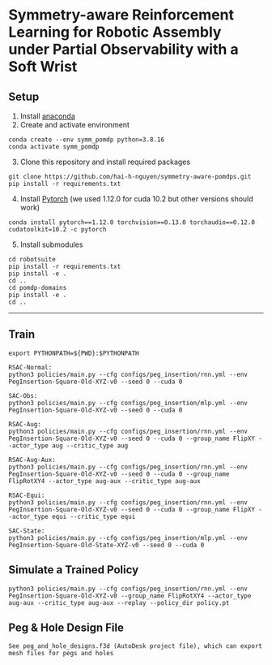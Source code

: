 # Symmetry-aware Reinforcement Learning for Robotic Assembly under Partial Observability with a Soft Wrist

## Setup
1. Install [anaconda](https://docs.conda.io/projects/conda/en/latest/user-guide/install/)
2. Create and activate environment
```
conda create --env symm_pomdp python=3.8.16
conda activate symm_pomdp
```
3. Clone this repository and install required packages
```
git clone https://github.com/hai-h-nguyen/symmetry-aware-pomdps.git
pip install -r requirements.txt
```
4. Install [Pytorch](https://pytorch.org/get-started/previous-versions/) (we used 1.12.0 for cuda 10.2 but other versions should work)
```
conda install pytorch==1.12.0 torchvision==0.13.0 torchaudio==0.12.0 cudatoolkit=10.2 -c pytorch
```
5. Install submodules
```
cd robotsuite
pip install -r requirements.txt
pip install -e .
cd ..
cd pomdp-domains
pip install -e .
cd ..
```

---

## Train

```
export PYTHONPATH=${PWD}:$PYTHONPATH

RSAC-Normal:
python3 policies/main.py --cfg configs/peg_insertion/rnn.yml --env PegInsertion-Square-Old-XYZ-v0 --seed 0 --cuda 0

SAC-Obs:
python3 policies/main.py --cfg configs/peg_insertion/mlp.yml --env PegInsertion-Square-Old-XYZ-v0 --seed 0 --cuda 0

RSAC-Aug:
python3 policies/main.py --cfg configs/peg_insertion/rnn.yml --env PegInsertion-Square-Old-XYZ-v0 --seed 0 --cuda 0 --group_name FlipXY --actor_type aug --critic_type aug

RSAC-Aug-Aux:
python3 policies/main.py --cfg configs/peg_insertion/rnn.yml --env PegInsertion-Square-Old-XYZ-v0 --seed 0 --cuda 0 --group_name FlipRotXY4 --actor_type aug-aux --critic_type aug-aux

RSAC-Equi:
python3 policies/main.py --cfg configs/peg_insertion/rnn.yml --env PegInsertion-Square-Old-XYZ-v0 --seed 0 --cuda 0 --group_name FlipXY --actor_type equi --critic_type equi

SAC-State:
python3 policies/main.py --cfg configs/peg_insertion/mlp.yml --env PegInsertion-Square-Old-State-XYZ-v0 --seed 0 --cuda 0

```

## Simulate a Trained Policy
```
python3 policies/main.py --cfg configs/peg_insertion/rnn.yml --env PegInsertion-Square-Old-XYZ-v0 --group_name FlipRotXY4 --actor_type aug-aux --critic_type aug-aux --replay --policy_dir policy.pt
```

## Peg & Hole Design File
```
See peg_and_hole_designs.f3d (AutoDesk project file), which can export mesh files for pegs and holes
```

